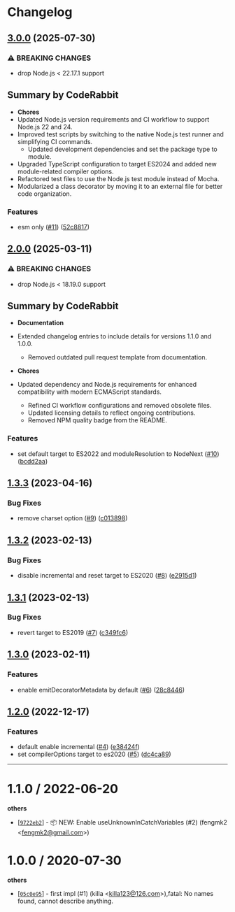 # Changelog

## [3.0.0](https://github.com/eggjs/tsconfig/compare/v2.0.0...v3.0.0) (2025-07-30)


### ⚠ BREAKING CHANGES

* drop Node.js < 22.17.1 support

<!-- This is an auto-generated comment: release notes by coderabbit.ai
-->
## Summary by CodeRabbit

* **Chores**
* Updated Node.js version requirements and CI workflow to support
Node.js 22 and 24.
* Improved test scripts by switching to the native Node.js test runner
and simplifying CI commands.
  * Updated development dependencies and set the package type to module.
* Upgraded TypeScript configuration to target ES2024 and added new
module-related compiler options.
* Refactored test files to use the Node.js test module instead of Mocha.
* Modularized a class decorator by moving it to an external file for
better code organization.
<!-- end of auto-generated comment: release notes by coderabbit.ai -->

### Features

* esm only ([#11](https://github.com/eggjs/tsconfig/issues/11)) ([52c8817](https://github.com/eggjs/tsconfig/commit/52c88179dbb823be37ee7edbd68fb7be0fd18ceb))

## [2.0.0](https://github.com/eggjs/tsconfig/compare/v1.3.3...v2.0.0) (2025-03-11)


### ⚠ BREAKING CHANGES

* drop Node.js < 18.19.0 support


<!-- This is an auto-generated comment: release notes by coderabbit.ai
-->
## Summary by CodeRabbit

- **Documentation**
- Extended changelog entries to include details for versions 1.1.0 and
1.0.0.
  - Removed outdated pull request template from documentation.

- **Chores**
- Updated dependency and Node.js requirements for enhanced compatibility
with modern ECMAScript standards.
  - Refined CI workflow configurations and removed obsolete files.
  - Updated licensing details to reflect ongoing contributions.
  - Removed NPM quality badge from the README.
<!-- end of auto-generated comment: release notes by coderabbit.ai -->

### Features

* set default target to ES2022 and moduleResolution to NodeNext ([#10](https://github.com/eggjs/tsconfig/issues/10)) ([bcdd2aa](https://github.com/eggjs/tsconfig/commit/bcdd2aa0e2acd4f1844446d73c21ae5babae79b0))

## [1.3.3](https://github.com/eggjs/tsconfig/compare/v1.3.2...v1.3.3) (2023-04-16)


### Bug Fixes

* remove charset option ([#9](https://github.com/eggjs/tsconfig/issues/9)) ([c013898](https://github.com/eggjs/tsconfig/commit/c01389848ffcdd1655162c8ab79d570eb47454c2))

## [1.3.2](https://github.com/eggjs/tsconfig/compare/v1.3.1...v1.3.2) (2023-02-13)


### Bug Fixes

* disable incremental and reset target to ES2020 ([#8](https://github.com/eggjs/tsconfig/issues/8)) ([e2915d1](https://github.com/eggjs/tsconfig/commit/e2915d1e36ce7f46e85e93a0f02d0c89c24e3437))

## [1.3.1](https://github.com/eggjs/tsconfig/compare/v1.3.0...v1.3.1) (2023-02-13)


### Bug Fixes

* revert target to ES2019 ([#7](https://github.com/eggjs/tsconfig/issues/7)) ([c349fc6](https://github.com/eggjs/tsconfig/commit/c349fc6cc21e81471562187b8acbf296f25d6955))

## [1.3.0](https://github.com/eggjs/tsconfig/compare/v1.2.0...v1.3.0) (2023-02-11)


### Features

* enable emitDecoratorMetadata by default ([#6](https://github.com/eggjs/tsconfig/issues/6)) ([28c8446](https://github.com/eggjs/tsconfig/commit/28c8446678e29ccb7df0c3fd1e2964a05223c6cd))

## [1.2.0](https://github.com/eggjs/tsconfig/compare/v1.1.0...v1.2.0) (2022-12-17)


### Features

* default enable incremental ([#4](https://github.com/eggjs/tsconfig/issues/4)) ([e38424f](https://github.com/eggjs/tsconfig/commit/e38424f141095db94dcb1761cb5c364de98e00ee))
* set compilerOptions target to es2020 ([#5](https://github.com/eggjs/tsconfig/issues/5)) ([dc4ca89](https://github.com/eggjs/tsconfig/commit/dc4ca89153ce8e149f60b0ac2a53bb0ebd6eba37))

---


1.1.0 / 2022-06-20
==================

**others**
  * [[`9722eb2`](http://github.com/eggjs/tsconfig/commit/9722eb25e2f67fa1b87eff226507e241583c418d)] - 📦 NEW: Enable useUnknownInCatchVariables (#2) (fengmk2 <<fengmk2@gmail.com>>)

1.0.0 / 2020-07-30
==================

**others**
  * [[`05c0e95`](http://github.com/eggjs/tsconfig/commit/05c0e954eea00398ed63d6449febbc86051c7fb5)] - first impl (#1) (killa <<killa123@126.com>>),fatal: No names found, cannot describe anything.
